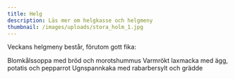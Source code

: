 ```yaml
---
title: Helg
description: Läs mer om helgkasse och helgmeny
thumbnail: /images/uploads/stora_holm_1.jpg
---
```

Veckans helgmeny består, förutom gott fika:

Blomkålssoppa med bröd och morotshummus
Varmrökt laxmacka med ägg, potatis och pepparrot
Ugnspannkaka med rabarbersylt och grädde
